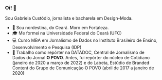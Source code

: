 ### Oi! 👋

Sou Gabriela Custódio, jornalista e bacharela em Design-Moda.

- 📍 Sou nordestina, do Ceará. Moro em Fortaleza.
- 🎓 Me formei na Universidade Federal do Ceará (UFC)
- 💻 Curso MBA em Jornalismo de Dados no Instituto Brasileiro de Ensino, Desenvolvimento e Pesquisa (IDP)
- 📰 Trabalho como repórter na DATADOC, Central de Jornalismo de Dados do Jornal **O POVO**. Antes, fui repórter do núcleo de Cotidiano (janeiro de 2020 a março de 2022) e do Labeta, Estúdio de Branded Content do Grupo de Comunicação O POVO (abril de 2017 a janeiro de 2020)
